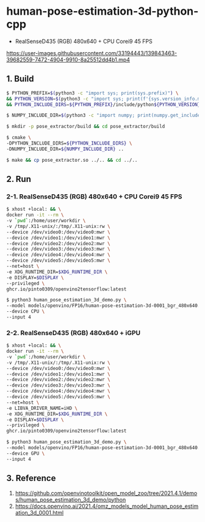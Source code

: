 # human-pose-estimation-3d-python-cpp

- RealSenseD435 (RGB) 480x640 + CPU Corei9 45 FPS

https://user-images.githubusercontent.com/33194443/139843463-39682559-7472-4904-9910-8a25512dd4b1.mp4

## 1. Build
```bash
$ PYTHON_PREFIX=$(python3 -c "import sys; print(sys.prefix)") \
&& PYTHON_VERSION=$(python3 -c "import sys; print(f'{sys.version_info.major}.{sys.version_info.minor}')") \
&& PYTHON_INCLUDE_DIRS=${PYTHON_PREFIX}/include/python${PYTHON_VERSION}

$ NUMPY_INCLUDE_DIR=$(python3 -c "import numpy; print(numpy.get_include())")

$ mkdir -p pose_extractor/build && cd pose_extractor/build

$ cmake \
-DPYTHON_INCLUDE_DIRS=${PYTHON_INCLUDE_DIRS} \
-DNUMPY_INCLUDE_DIR=${NUMPY_INCLUDE_DIR} ..

$ make && cp pose_extractor.so ../.. && cd ../..
```

## 2. Run
### 2-1. RealSenseD435 (RGB) 480x640 + CPU Corei9 45 FPS
```bash
$ xhost +local: && \
docker run -it --rm \
-v `pwd`:/home/user/workdir \
-v /tmp/.X11-unix/:/tmp/.X11-unix:rw \
--device /dev/video0:/dev/video0:mwr \
--device /dev/video1:/dev/video1:mwr \
--device /dev/video2:/dev/video2:mwr \
--device /dev/video3:/dev/video3:mwr \
--device /dev/video4:/dev/video4:mwr \
--device /dev/video5:/dev/video5:mwr \
--net=host \
-e XDG_RUNTIME_DIR=$XDG_RUNTIME_DIR \
-e DISPLAY=$DISPLAY \
--privileged \
ghcr.io/pinto0309/openvino2tensorflow:latest
```
```bash
$ python3 human_pose_estimation_3d_demo.py \
--model models/openvino/FP16/human-pose-estimation-3d-0001_bgr_480x640.xml \
--device CPU \
--input 4
```
### 2-2. RealSenseD435 (RGB) 480x640 + iGPU
```bash
$ xhost +local: && \
docker run -it --rm \
-v `pwd`:/home/user/workdir \
-v /tmp/.X11-unix/:/tmp/.X11-unix:rw \
--device /dev/video0:/dev/video0:mwr \
--device /dev/video1:/dev/video1:mwr \
--device /dev/video2:/dev/video2:mwr \
--device /dev/video3:/dev/video3:mwr \
--device /dev/video4:/dev/video4:mwr \
--device /dev/video5:/dev/video5:mwr \
--net=host \
-e LIBVA_DRIVER_NAME=iHD \
-e XDG_RUNTIME_DIR=$XDG_RUNTIME_DIR \
-e DISPLAY=$DISPLAY \
--privileged \
ghcr.io/pinto0309/openvino2tensorflow:latest
```
```bash
$ python3 human_pose_estimation_3d_demo.py \
--model models/openvino/FP16/human-pose-estimation-3d-0001_bgr_480x640.xml \
--device GPU \
--input 4
```
## 3. Reference
1. https://github.com/openvinotoolkit/open_model_zoo/tree/2021.4.1/demos/human_pose_estimation_3d_demo/python
2. https://docs.openvino.ai/2021.4/omz_models_model_human_pose_estimation_3d_0001.html
